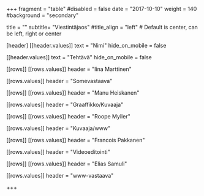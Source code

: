 +++
fragment = "table"
#disabled = false
date = "2017-10-10"
weight = 140
#background = "secondary"

title = ""
subtitle= "Viestintäjaos"
#title_align = "left" # Default is center, can be left, right or center


[header]
[[header.values]]
text = "Nimi"
hide_on_mobile = false

[[header.values]]
text = "Tehtävä"
hide_on_mobile = false

[[rows]]
[[rows.values]]
header = "Iina Marttinen"

[[rows.values]]
header = "Somevastaava"

[[rows]]
[[rows.values]]
header = "Manu Heiskanen"

[[rows.values]]
header = "Graaffikko/Kuvaaja"

[[rows]]
[[rows.values]]
header = "Roope Myller"

[[rows.values]]
header = "Kuvaaja/www"

[[rows]]
[[rows.values]]
header = "Francois Pakkanen"

[[rows.values]]
header = "Videoeditointi"

[[rows]]
[[rows.values]]
header = "Elias Samuli"

[[rows.values]]
header = "www-vastaava"


+++
